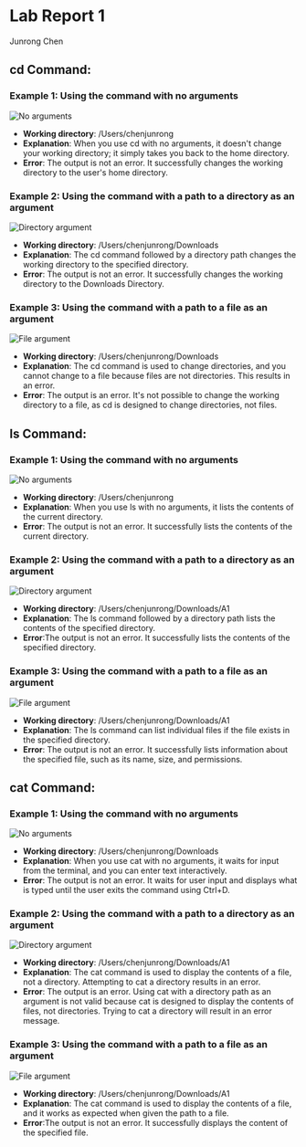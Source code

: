 # Lab Report 1
Junrong Chen

## cd Command:

### Example 1: Using the command with no arguments
![No arguments](https://github.com/JunrongChen2004/CSE15L/assets/122309066/6427e105-318f-4876-b13c-d38449ebf6fb)
- **Working directory**: /Users/chenjunrong
- **Explanation**: When you use cd with no arguments, it doesn't change your working directory; it simply takes you back to the home directory.
- **Error**: The output is not an error. It successfully changes the working directory to the user's home directory.

### Example 2: Using the command with a path to a directory as an argument
![Directory argument](https://github.com/JunrongChen2004/CSE15L/assets/122309066/0b922a07-cf1a-4f49-90ff-6fc6a11700a5)
- **Working directory**: /Users/chenjunrong/Downloads
- **Explanation**: The cd command followed by a directory path changes the working directory to the specified directory.
- **Error**: The output is not an error. It successfully changes the working directory to the Downloads Directory.

### Example 3: Using the command with a path to a file as an argument
![File argument](https://github.com/JunrongChen2004/CSE15L/assets/122309066/7afb549d-07a7-40a7-b083-df503b406da7)
- **Working directory**: /Users/chenjunrong/Downloads
- **Explanation**: The cd command is used to change directories, and you cannot change to a file because files are not directories. This results in an error.
- **Error**:  The output is an error. It's not possible to change the working directory to a file, as cd is designed to change directories, not files.

## ls Command:

### Example 1: Using the command with no arguments
![No arguments](https://github.com/JunrongChen2004/CSE15L/assets/122309066/859b9399-0152-40d5-a4df-06fc0c2185cd)
- **Working directory**: /Users/chenjunrong
- **Explanation**: When you use ls with no arguments, it lists the contents of the current directory.
- **Error**: The output is not an error. It successfully lists the contents of the current directory.

### Example 2: Using the command with a path to a directory as an argument
![Directory argument](https://github.com/JunrongChen2004/CSE15L/assets/122309066/2064f2ab-a26e-4aa2-bc4c-3245e9a6e96a)
- **Working directory**: /Users/chenjunrong/Downloads/A1
- **Explanation**: The ls command followed by a directory path lists the contents of the specified directory.
- **Error**:The output is not an error. It successfully lists the contents of the specified directory.

### Example 3: Using the command with a path to a file as an argument
![File argument](https://github.com/JunrongChen2004/CSE15L/assets/122309066/6d1c8888-21de-4e4f-99da-4b84a0f52657)
- **Working directory**: /Users/chenjunrong/Downloads/A1
- **Explanation**: The ls command can list individual files if the file exists in the specified directory.
- **Error**: The output is not an error. It successfully lists information about the specified file, such as its name, size, and permissions.


## cat Command:

### Example 1: Using the command with no arguments
![No arguments](https://github.com/JunrongChen2004/CSE15L/assets/122309066/c5a9e1cc-3e53-49e8-9a38-fd4a73de399b)
- **Working directory**: /Users/chenjunrong/Downloads
- **Explanation**: When you use cat with no arguments, it waits for input from the terminal, and you can enter text interactively.
- **Error**: The output is not an error. It waits for user input and displays what is typed until the user exits the command using Ctrl+D.

### Example 2: Using the command with a path to a directory as an argument
![Directory argument](https://github.com/JunrongChen2004/CSE15L/assets/122309066/81b3f234-7c6e-4812-8e7d-033bf1e7bccd)
- **Working directory**: /Users/chenjunrong/Downloads/A1
- **Explanation**: The cat command is used to display the contents of a file, not a directory. Attempting to cat a directory results in an error.
- **Error**: The output is an error. Using cat with a directory path as an argument is not valid because cat is designed to display the contents of files, not directories. Trying to cat a directory will result in an error message.

### Example 3: Using the command with a path to a file as an argument
![File argument](https://github.com/JunrongChen2004/CSE15L/assets/122309066/abdf4060-d72f-428c-8b77-9f684c28099b)
- **Working directory**: /Users/chenjunrong/Downloads/A1
- **Explanation**: The cat command is used to display the contents of a file, and it works as expected when given the path to a file.
- **Error**:The output is not an error. It successfully displays the content of the specified file.
